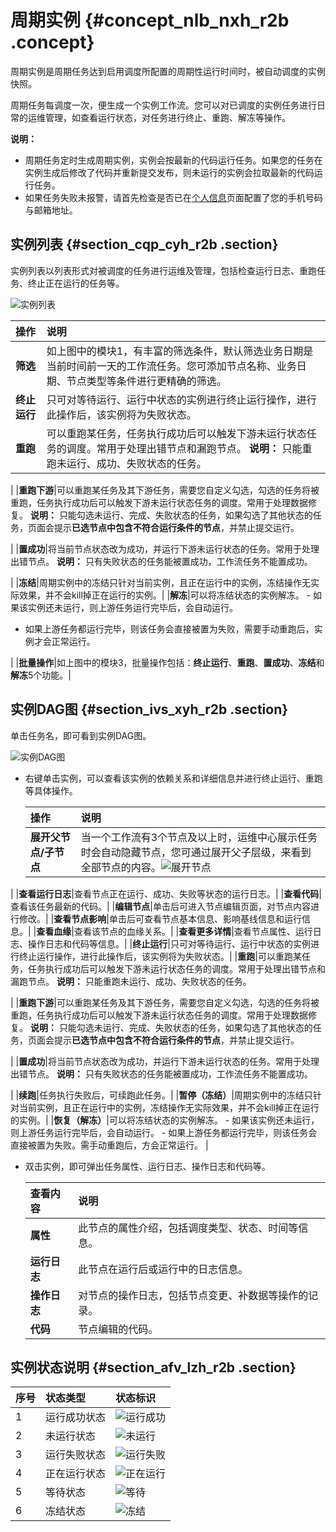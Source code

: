 # 周期实例 {#concept_nlb_nxh_r2b .concept}

周期实例是周期任务达到启用调度所配置的周期性运行时间时，被自动调度的实例快照。

周期任务每调度一次，便生成一个实例工作流。您可以对已调度的实例任务进行日常的运维管理，如查看运行状态，对任务进行终止、重跑、解冻等操作。

**说明：** 

-   周期任务定时生成周期实例，实例会按最新的代码运行任务。如果您的任务在实例生成后修改了代码并重新提交发布，则未运行的实例会拉取最新的代码运行任务。
-   如果任务失败未报警，请首先检查是否已在[个人信息](https://data.aliyun.com/console/akinfo)页面配置了您的手机号码与邮箱地址。

## 实例列表 {#section_cqp_cyh_r2b .section}

实例列表以列表形式对被调度的任务进行运维及管理，包括检查运行日志、重跑任务、终止正在运行的任务等。

![实例列表](http://static-aliyun-doc.oss-cn-hangzhou.aliyuncs.com/assets/img/16359/15635350938775_zh-CN.png)

|操作|说明|
|:-|:-|
|**筛选**|如上图中的模块1，有丰富的筛选条件，默认筛选业务日期是当前时间前一天的工作流任务。您可添加节点名称、业务日期、节点类型等条件进行更精确的筛选。|
|**终止运行**|只可对等待运行、运行中状态的实例进行终止运行操作，进行此操作后，该实例将为失败状态。|
|**重跑**|可以重跑某任务，任务执行成功后可以触发下游未运行状态任务的调度。常用于处理出错节点和漏跑节点。 **说明：** 只能重跑未运行、成功、失败状态的任务。

 |
|**重跑下游**|可以重跑某任务及其下游任务，需要您自定义勾选，勾选的任务将被重跑，任务执行成功后可以触发下游未运行状态任务的调度。常用于处理数据修复。 **说明：** 只能勾选未运行、完成、失败状态的任务，如果勾选了其他状态的任务，页面会提示**已选节点中包含不符合运行条件的节点**，并禁止提交运行。

 |
|**置成功**|将当前节点状态改为成功，并运行下游未运行状态的任务。常用于处理出错节点。 **说明：** 只有失败状态的任务能被置成功，工作流任务不能置成功。

 |
|**冻结**|周期实例中的冻结只针对当前实例，且正在运行中的实例，冻结操作无实际效果，并不会kill掉正在运行的实例。|
|**解冻**|可以将冻结状态的实例解冻。 -   如果该实例还未运行，则上游任务运行完毕后，会自动运行。
-   如果上游任务都运行完毕，则该任务会直接被置为失败，需要手动重跑后，实例才会正常运行。

 |
|**批量操作**|如上图中的模块3，批量操作包括：**终止运行**、**重跑**、**置成功**、**冻结**和**解冻**5个功能。|

## 实例DAG图 {#section_ivs_xyh_r2b .section}

单击任务名，即可看到实例DAG图。

![实例DAG图](http://static-aliyun-doc.oss-cn-hangzhou.aliyuncs.com/assets/img/16359/15635350948779_zh-CN.png)

-   右键单击实例，可以查看该实例的依赖关系和详细信息并进行终止运行、重跑等具体操作。

    |操作|说明|
    |:-|:-|
    |**展开父节点/子节点**|当一个工作流有3个节点及以上时，运维中心展示任务时会自动隐藏节点，您可通过展开父子层级，来看到全部节点的内容。![展开节点](http://static-aliyun-doc.oss-cn-hangzhou.aliyuncs.com/assets/img/16359/15635350948780_zh-CN.png)

|
    |**查看运行日志**|查看节点正在运行、成功、失败等状态的运行日志。|
    |**查看代码**|查看该任务最新的代码。|
    |**编辑节点**|单击后可进入节点编辑页面，对节点内容进行修改。|
    |**查看节点影响**|单击后可查看节点基本信息、影响基线信息和运行信息。|
    |**查看血缘**|查看该节点的血缘关系。|
    |**查看更多详情**|查看节点属性、运行日志、操作日志和代码等信息。|
    |**终止运行**|只可对等待运行、运行中状态的实例进行终止运行操作，进行此操作后，该实例将为失败状态。|
    |**重跑**|可以重跑某任务，任务执行成功后可以触发下游未运行状态任务的调度。常用于处理出错节点和漏跑节点。 **说明：** 只能重跑未运行、成功、失败状态的任务。

 |
    |**重跑下游**|可以重跑某任务及其下游任务，需要您自定义勾选，勾选的任务将被重跑，任务执行成功后可以触发下游未运行状态任务的调度。常用于处理数据修复。 **说明：** 只能勾选未运行、完成、失败状态的任务，如果勾选了其他状态的任务，页面会提示**已选节点中包含不符合运行条件的节点**，并禁止提交运行。

 |
    |**置成功**|将当前节点状态改为成功，并运行下游未运行状态的任务。常用于处理出错节点。 **说明：** 只有失败状态的任务能被置成功，工作流任务不能置成功。

 |
    |**续跑**|任务执行失败后，可续跑此任务。|
    |**暂停（冻结）**|周期实例中的冻结只针对当前实例，且正在运行中的实例，冻结操作无实际效果，并不会kill掉正在运行的实例。|
    |**恢复（解冻）**|可以将冻结状态的实例解冻。     -   如果该实例还未运行，则上游任务运行完毕后，会自动运行。
    -   如果上游任务都运行完毕，则该任务会直接被置为失败。需手动重跑后，方会正常运行。
 |

-   双击实例，即可弹出任务属性、运行日志、操作日志和代码等。

    |查看内容|说明|
    |:---|:-|
    |**属性**|此节点的属性介绍，包括调度类型、状态、时间等信息。|
    |**运行日志**|此节点在运行后或运行中的日志信息。|
    |**操作日志**|对节点的操作日志，包括节点变更、补数据等操作的记录。|
    |**代码**|节点编辑的代码。|


## 实例状态说明 {#section_afv_lzh_r2b .section}

|序号|状态类型|状态标识|
|:-|:---|:---|
|1|运行成功状态|![运行成功](http://static-aliyun-doc.oss-cn-hangzhou.aliyuncs.com/assets/img/16359/15635350948784_zh-CN.png)|
|2|未运行状态|![未运行](http://static-aliyun-doc.oss-cn-hangzhou.aliyuncs.com/assets/img/16359/15635350948785_zh-CN.png)|
|3|运行失败状态|![运行失败](http://static-aliyun-doc.oss-cn-hangzhou.aliyuncs.com/assets/img/16359/15635350948786_zh-CN.png)|
|4|正在运行状态|![正在运行](http://static-aliyun-doc.oss-cn-hangzhou.aliyuncs.com/assets/img/16359/15635350948787_zh-CN.png)|
|5|等待状态|![等待](http://static-aliyun-doc.oss-cn-hangzhou.aliyuncs.com/assets/img/16359/15635350948788_zh-CN.png)|
|6|冻结状态|![冻结](http://static-aliyun-doc.oss-cn-hangzhou.aliyuncs.com/assets/img/16359/15635350948789_zh-CN.png)|

